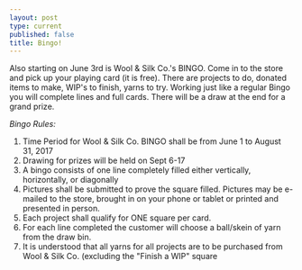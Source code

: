 ```yaml
---
layout: post
type: current
published: false
title: Bingo!
---
```

Also starting on June 3rd is Wool & Silk Co.'s BINGO. Come in to the store and pick up your playing card (it is free). There are projects to do, donated items to make, WIP's to finish, yarns to try.  Working just like a regular Bingo you will complete lines and full cards. There will be a draw at the end for a grand prize.

*Bingo Rules:*

1. Time Period for Wool & Silk Co. BINGO shall be from June 1 to August 31, 2017
2. Drawing for prizes will be held on Sept 6-17
3. A bingo consists of one line completely filled either vertically, horizontally, or diagonally
4. Pictures shall be submitted to prove the square filled. Pictures may be e-mailed to the store, brought in on your phone or tablet or printed and presented in person.
5. Each project shall qualify for ONE square per card.
6. For each line completed the customer will choose a ball/skein of yarn from the draw bin.
7. It is understood that all yarns for all projects are to be purchased from Wool & Silk Co. (excluding the "Finish a WIP" square
